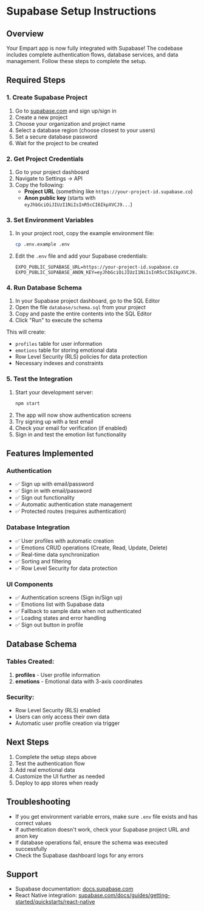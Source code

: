 # Supabase Setup Instructions

## Overview
Your Empart app is now fully integrated with Supabase! The codebase includes complete authentication flows, database services, and data management. Follow these steps to complete the setup.

## Required Steps

### 1. Create Supabase Project
1. Go to [supabase.com](https://supabase.com) and sign up/sign in
2. Create a new project
3. Choose your organization and project name
4. Select a database region (choose closest to your users)
5. Set a secure database password
6. Wait for the project to be created

### 2. Get Project Credentials
1. Go to your project dashboard
2. Navigate to Settings → API
3. Copy the following:
   - **Project URL** (something like `https://your-project-id.supabase.co`)
   - **Anon public key** (starts with `eyJhbGciOiJIUzI1NiIsInR5cCI6IkpXVCJ9...`)

### 3. Set Environment Variables
1. In your project root, copy the example environment file:
   ```bash
   cp .env.example .env
   ```
2. Edit the `.env` file and add your Supabase credentials:
   ```
   EXPO_PUBLIC_SUPABASE_URL=https://your-project-id.supabase.co
   EXPO_PUBLIC_SUPABASE_ANON_KEY=eyJhbGciOiJIUzI1NiIsInR5cCI6IkpXVCJ9...
   ```

### 4. Run Database Schema
1. In your Supabase project dashboard, go to the SQL Editor
2. Open the file `database/schema.sql` from your project
3. Copy and paste the entire contents into the SQL Editor
4. Click "Run" to execute the schema

This will create:
- `profiles` table for user information
- `emotions` table for storing emotional data
- Row Level Security (RLS) policies for data protection
- Necessary indexes and constraints

### 5. Test the Integration
1. Start your development server:
   ```bash
   npm start
   ```
2. The app will now show authentication screens
3. Try signing up with a test email
4. Check your email for verification (if enabled)
5. Sign in and test the emotion list functionality

## Features Implemented

### Authentication
- ✅ Sign up with email/password
- ✅ Sign in with email/password
- ✅ Sign out functionality
- ✅ Automatic authentication state management
- ✅ Protected routes (requires authentication)

### Database Integration
- ✅ User profiles with automatic creation
- ✅ Emotions CRUD operations (Create, Read, Update, Delete)
- ✅ Real-time data synchronization
- ✅ Sorting and filtering
- ✅ Row Level Security for data protection

### UI Components
- ✅ Authentication screens (Sign in/Sign up)
- ✅ Emotions list with Supabase data
- ✅ Fallback to sample data when not authenticated
- ✅ Loading states and error handling
- ✅ Sign out button in profile

## Database Schema

### Tables Created:
1. **profiles** - User profile information
2. **emotions** - Emotional data with 3-axis coordinates

### Security:
- Row Level Security (RLS) enabled
- Users can only access their own data
- Automatic user profile creation via trigger

## Next Steps
1. Complete the setup steps above
2. Test the authentication flow
3. Add real emotional data
4. Customize the UI further as needed
5. Deploy to app stores when ready

## Troubleshooting
- If you get environment variable errors, make sure `.env` file exists and has correct values
- If authentication doesn't work, check your Supabase project URL and anon key
- If database operations fail, ensure the schema was executed successfully
- Check the Supabase dashboard logs for any errors

## Support
- Supabase documentation: [docs.supabase.com](https://docs.supabase.com)
- React Native integration: [supabase.com/docs/guides/getting-started/quickstarts/react-native](https://supabase.com/docs/guides/getting-started/quickstarts/react-native)
